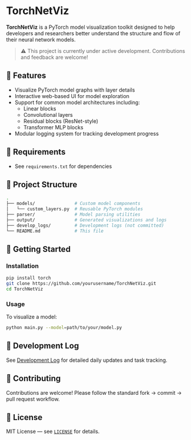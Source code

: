 # TorchNetViz

**TorchNetViz** is a PyTorch model visualization toolkit designed to help developers and researchers better understand the structure and flow of their neural network models.

> ⚠️ This project is currently under active development. Contributions and feedback are welcome!

## 📌 Features
- Visualize PyTorch model graphs with layer details
- Interactive web-based UI for model exploration
- Support for common model architectures including:
  - Linear blocks
  - Convolutional layers
  - Residual blocks (ResNet-style)
  - Transformer MLP blocks
- Modular logging system for tracking development progress

## 🧰 Requirements
- See `requirements.txt` for dependencies

## 📁 Project Structure
```bash
.
├── models/               # Custom model components
│   └── custom_layers.py  # Reusable PyTorch modules
├── parser/               # Model parsing utilities
├── output/               # Generated visualizations and logs
├── develop_logs/         # Development logs (not committed)
└── README.md             # This file
```


## 🚀 Getting Started

### Installation
```bash
pip install torch
git clone https://github.com/yourusername/TorchNetViz.git
cd TorchNetViz
```


### Usage
To visualize a model:
```bash
python main.py --model=path/to/your/model.py
```

## 📅 Development Log
See [Development Log](develop_logs/) for detailed daily updates and task tracking.

## 🤝 Contributing
Contributions are welcome! Please follow the standard fork → commit → pull request workflow.

## 📄 License
MIT License — see [`LICENSE`](LICENSE) for details.